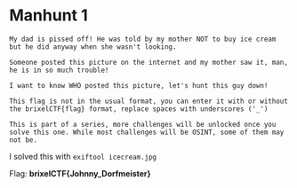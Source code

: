 # Manhunt 1

```
My dad is pissed off! He was told by my mother NOT to buy ice cream but he did anyway when she wasn't looking.

Someone posted this picture on the internet and my mother saw it, man, he is in so much trouble!

I want to know WHO posted this picture, let's hunt this guy down!

This flag is not in the usual format, you can enter it with or without the brixelCTF{flag} format, replace spaces with underscores ('_')

This is part of a series, more challenges will be unlocked once you solve this one. While most challenges will be OSINT, some of them may not be.
```

I solved this with ``exiftool icecream.jpg``

Flag: __brixelCTF{Johnny_Dorfmeister}__
